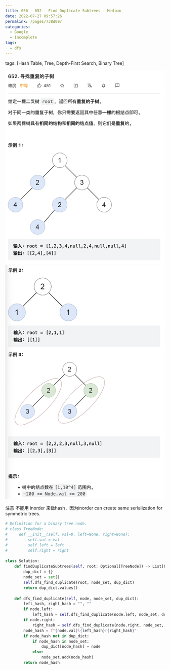 ```yaml
---
title: 056 - 652 - Find Duplicate Subtrees - Medium
date: 2022-07-27 09:57:26
permalink: /pages/738d09/
categories:
  - Google
  - Incomplete
tags:
  - dfs
---
```

tags: [Hash Table, Tree, Depth-First Search, Binary Tree]

![](https://raw.githubusercontent.com/emmableu/image/master/202208102054926.png)
![](https://raw.githubusercontent.com/emmableu/image/master/202208102055880.png)

注意 不能用 inorder 来做hash，因为inorder can create same serialization for symmetric trees.

```python
# Definition for a binary tree node.
# class TreeNode:
#     def __init__(self, val=0, left=None, right=None):
#         self.val = val
#         self.left = left
#         self.right = right

class Solution:
	def findDuplicateSubtrees(self, root: Optional[TreeNode]) -> List[Optional[TreeNode]]:
		dup_dict = {}
		node_set = set()
		self.dfs_find_duplicate(root, node_set, dup_dict)
		return dup_dict.values()
		
	def dfs_find_duplicate(self, node, node_set, dup_dict):
		left_hash, right_hash = "", ""
		if node.left:
			left_hash = self.dfs_find_duplicate(node.left, node_set, dup_dict)
		if node.right:
			right_hash = self.dfs_find_duplicate(node.right, node_set, dup_dict)
		node_hash = f"{node.val}l{left_hash}r{right_hash}"
		if node_hash not in dup_dict:
			if node_hash in node_set:
				dup_dict[node_hash] = node
			else:
				node_set.add(node_hash)
		return node_hash
```